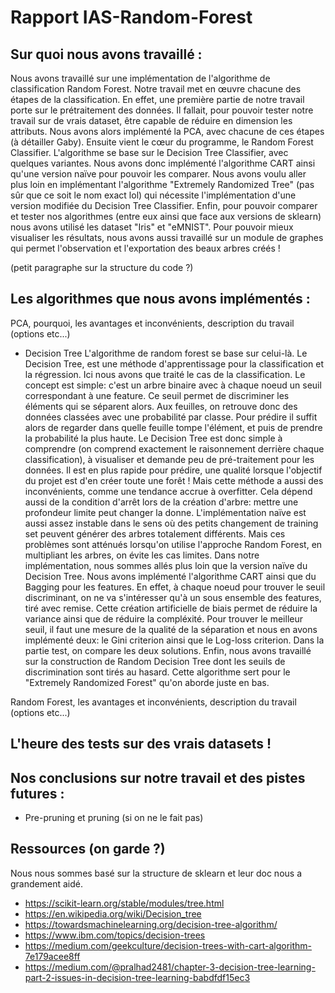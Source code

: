 # Rapport IAS-Random-Forest

## Sur quoi nous avons travaillé :

Nous avons travaillé sur une implémentation de l'algorithme de classification Random Forest.
Notre travail met en œuvre chacune des étapes de la classification.
En effet, une première partie de notre travail porte sur le prétraitement des données.
Il fallait, pour pouvoir tester notre travail sur de vrais dataset, être capable de réduire en dimension les attributs.
Nous avons alors implémenté la PCA, avec chacune de ces étapes (à détailler Gaby).
Ensuite vient le cœur du programme, le Random Forest Classifier.
L'algorithme se base sur le Decision Tree Classifier, avec quelques variantes.
Nous avons donc implémenté l'algorithme CART ainsi qu'une version naïve pour pouvoir les comparer.
Nous avons voulu aller plus loin en implémentant l'algorithme "Extremely Randomized Tree" (pas sûr que ce soit le nom exact lol)
qui nécessite l'implémentation d'une version modifiée du Decision Tree Classifier.
Enfin, pour pouvoir comparer et tester nos algorithmes (entre eux ainsi que face aux versions de sklearn)
nous avons utilisé les dataset "Iris" et "eMNIST".
Pour pouvoir mieux visualiser les résultats, nous avons aussi travaillé sur un module de graphes
qui permet l'observation et l'exportation des beaux arbres créés !

(petit paragraphe sur la structure du code ?)

## Les algorithmes que nous avons implémentés :

PCA, pourquoi, les avantages et inconvénients, description du travail (options etc...)

- Decision Tree
L'algorithme de random forest se base sur celui-là. Le Decision Tree, est une méthode d'apprentissage pour la classification et la régression. Ici nous avons que traité le cas de la classification. Le concept est simple: c'est un arbre binaire avec à chaque noeud un seuil correspondant à une feature. Ce seuil permet de discriminer les éléments qui se séparent alors. Aux feuilles, on retrouve donc des données classées avec une probabilité par classe. Pour prédire il suffit alors de regarder dans quelle feuille tompe l'élément, et puis de prendre la probabilité la plus haute. Le Decision Tree est donc simple à comprendre (on comprend exactement le raisonnement derrière chaque classification), à visualiser et demande peu de pré-traitement pour les données. Il est en plus rapide pour prédire, une qualité lorsque l'objectif du projet est d'en créer toute une forêt ! Mais cette méthode a aussi des inconvénients, comme une tendance accrue à overfitter. Cela dépend aussi de la condition d'arrêt lors de la création d'arbre: mettre une profondeur limite peut changer la donne. L'implémentation naïve est aussi assez instable dans le sens où des petits changement de training set peuvent générer des arbres totalement différents. Mais ces problèmes sont atténués lorsqu'on utilise l'approche Random Forest, en multipliant les arbres, on évite les cas limites. Dans notre implémentation, nous sommes allés plus loin que la version naïve du Decision Tree. Nous avons implémenté l'algorithme CART ainsi que du Bagging pour les features. En effet, à chaque noeud pour trouver le seuil discriminant, on ne va s'intéresser qu'à un sous ensemble des features, tiré avec remise. Cette création artificielle de biais permet de réduire la variance ainsi que de réduire la compléxité. Pour trouver le meilleur seuil, il faut une mesure de la qualité de la séparation et nous en avons implémenté deux: le Gini criterion ainsi que le Log-loss criterion. Dans la partie test, on compare les deux solutions. Enfin, nous avons travaillé sur la construction de Random Decision Tree dont les seuils de discrimination sont tirés au hasard. Cette algorithme sert pour le "Extremely Randomized Forest" qu'on aborde juste en bas.

Random Forest, les avantages et inconvénients, description du travail (options etc...)

## L'heure des tests sur des vrais datasets !

## Nos conclusions sur notre travail et des pistes futures :
- Pre-pruning et pruning (si on ne le fait pas)

## Ressources (on garde ?)

Nous nous sommes basé sur la structure de sklearn et leur doc nous a grandement aidé.
 - https://scikit-learn.org/stable/modules/tree.html
 - https://en.wikipedia.org/wiki/Decision_tree
 - https://towardsmachinelearning.org/decision-tree-algorithm/
 - https://www.ibm.com/topics/decision-trees
 - https://medium.com/geekculture/decision-trees-with-cart-algorithm-7e179acee8ff
 - https://medium.com/@pralhad2481/chapter-3-decision-tree-learning-part-2-issues-in-decision-tree-learning-babdfdf15ec3
